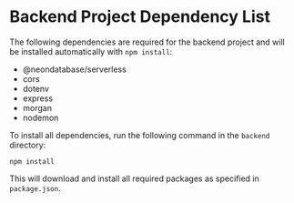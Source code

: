 # Backend Project Dependency List

The following dependencies are required for the backend project and will be installed automatically with `npm install`:

- @neondatabase/serverless
- cors
- dotenv
- express
- morgan
- nodemon

To install all dependencies, run the following command in the `backend` directory:

```
npm install
```

This will download and install all required packages as specified in `package.json`.
